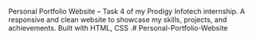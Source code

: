 Personal Portfolio Website – Task 4 of my Prodigy Infotech internship.
A responsive and clean website to showcase my skills, projects, and achievements.
Built with HTML, CSS .# Personal-Portfolio-Website
